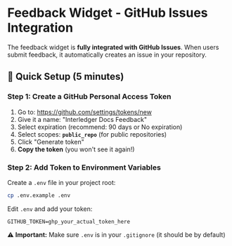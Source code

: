 # Feedback Widget - GitHub Issues Integration

The feedback widget is **fully integrated with GitHub Issues**. When users submit feedback, it automatically creates an issue in your repository.

## 🚀 Quick Setup (5 minutes)

### Step 1: Create a GitHub Personal Access Token

1. Go to: https://github.com/settings/tokens/new
2. Give it a name: "Interledger Docs Feedback"
3. Select expiration (recommend: 90 days or No expiration)
4. Select scopes: **`public_repo`** (for public repositories)
5. Click "Generate token"
6. **Copy the token** (you won't see it again!)

### Step 2: Add Token to Environment Variables

Create a `.env` file in your project root:

```bash
cp .env.example .env
```

Edit `.env` and add your token:

```env
GITHUB_TOKEN=ghp_your_actual_token_here
```

⚠️ **Important:** Make sure `.env` is in your `.gitignore` (it should be by default)
